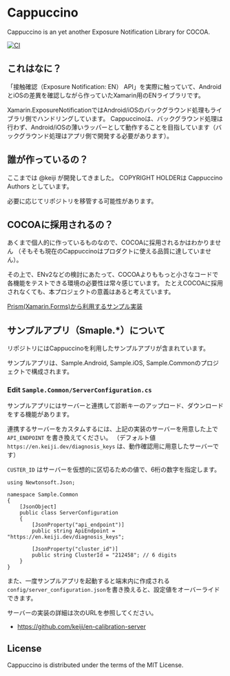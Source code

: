 # Cappuccino
Cappuccino is an yet another Exposure Notification Library for COCOA.

[![CI](https://github.com/keiji/chino/actions/workflows/main.yml/badge.svg)](https://github.com/keiji/chino/actions/workflows/main.yml)

## これはなに？
「接触確認（Exposure Notification: EN） API」を実際に触っていて、AndroidとiOSの差異を確認しながら作っていたXamarin用のENライブラリです。

Xamarin.ExposureNotificationではAndroid/iOSのバックグラウンド処理もライブラリ側でハンドリングしています。
Cappuccinoは、バックグラウンド処理は行わず、Android/iOSの薄いラッパーとして動作することを目指しています（バックグラウンド処理はアプリ側で開発する必要があります）。

## 誰が作っているの？
ここまでは @keiji が開発してきました。
COPYRIGHT HOLDERは Cappuccino Authors としています。

必要に応じてリポジトリを移管する可能性があります。

## COCOAに採用されるの？
あくまで個人的に作っているものなので、COCOAに採用されるかはわかりません
（そもそも現在のCappuccinoはプロダクトに使える品質に達していません）。

その上で、ENv2などの検討にあたって、COCOAよりももっと小さなコードで各機能をテストできる環境の必要性は常々感じています。
たとえCOCOAに採用されなくても、本プロジェクトの意義はあると考えています。

[Prism(Xamarin.Forms)から利用するサンプル実装](https://github.com/keiji/chino.prism)

## サンプルアプリ（Smaple.*）について
リポジトリにはCappuccinoを利用したサンプルアプリが含まれています。

サンプルアプリは、Sample.Android, Sample.iOS, Sample.Commonのプロジェクトで構成されます。

### Edit `Sample.Common/ServerConfiguration.cs`
サンプルアプリにはサーバーと連携して診断キーのアップロード、ダウンロードをする機能があります。

連携するサーバーをカスタムするには、上記の実装のサーバーを用意した上で`API_ENDPOINT` を書き換えてください。
（デフォルト値 `https://en.keiji.dev/diagnosis_keys` は、動作確認用に用意したサーバーです）

`CUSTER_ID` はサーバーを仮想的に区切るための値で、6桁の数字を指定します。

```
using Newtonsoft.Json;

namespace Sample.Common
{
    [JsonObject]
    public class ServerConfiguration
    {
        [JsonProperty("api_endpoint")]
        public string ApiEndpoint = "https://en.keiji.dev/diagnosis_keys";

        [JsonProperty("cluster_id")]
        public string ClusterId = "212458"; // 6 digits
    }
}
```

また、一度サンプルアプリを起動すると端末内に作成される`config/server_configuration.json`を書き換えると、設定値をオーバーライドできます。

サーバーの実装の詳細は次のURLを参照してください。

 * https://github.com/keiji/en-calibration-server


## License

Cappuccino is distributed under the terms of the MIT License.
